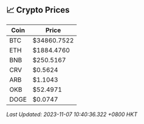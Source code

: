 ## 📈 Crypto Prices

| Coin | Price |
| ---- | ----- |
| BTC | $34860.7522 |
| ETH | $1884.4760 |
| BNB | $250.5167 |
| CRV | $0.5624 |
| ARB | $1.1043 |
| OKB | $52.4971 |
| DOGE | $0.0747 |

_Last Updated: 2023-11-07 10:40:36.322 +0800 HKT_
